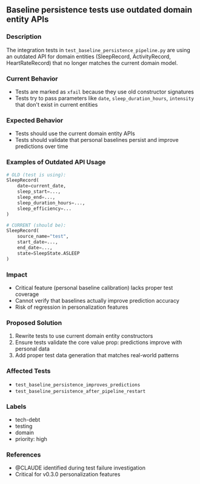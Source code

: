 ## Baseline persistence tests use outdated domain entity APIs

### Description
The integration tests in `test_baseline_persistence_pipeline.py` are using an outdated API for domain entities (SleepRecord, ActivityRecord, HeartRateRecord) that no longer matches the current domain model.

### Current Behavior
- Tests are marked as `xfail` because they use old constructor signatures
- Tests try to pass parameters like `date`, `sleep_duration_hours`, `intensity` that don't exist in current entities

### Expected Behavior
- Tests should use the current domain entity APIs
- Tests should validate that personal baselines persist and improve predictions over time

### Examples of Outdated API Usage
```python
# OLD (test is using):
SleepRecord(
    date=current_date,
    sleep_start=...,
    sleep_end=...,
    sleep_duration_hours=...,
    sleep_efficiency=...
)

# CURRENT (should be):
SleepRecord(
    source_name="test",
    start_date=...,
    end_date=...,
    state=SleepState.ASLEEP
)
```

### Impact
- Critical feature (personal baseline calibration) lacks proper test coverage
- Cannot verify that baselines actually improve prediction accuracy
- Risk of regression in personalization features

### Proposed Solution
1. Rewrite tests to use current domain entity constructors
2. Ensure tests validate the core value prop: predictions improve with personal data
3. Add proper test data generation that matches real-world patterns

### Affected Tests
- `test_baseline_persistence_improves_predictions`
- `test_baseline_persistence_after_pipeline_restart`

### Labels
- tech-debt
- testing
- domain
- priority: high

### References
- @CLAUDE identified during test failure investigation
- Critical for v0.3.0 personalization features